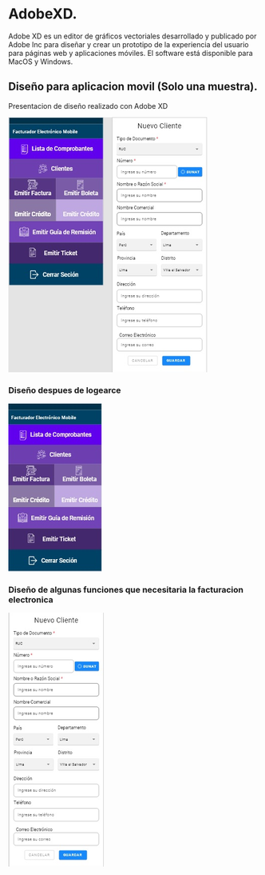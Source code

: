 # AdobeXD.
Adobe XD es un editor de gráficos vectoriales desarrollado y publicado por Adobe Inc para diseñar y crear un prototipo de la experiencia del usuario para páginas web y aplicaciones móviles. El software está disponible para MacOS y Windows.

## Diseño para aplicacion movil (Solo una muestra).
Presentacion de diseño realizado con Adobe XD

![alt text](img/img.png "Presentacion de las caratulas")

### Diseño despues de logearce

![alt text](img/inicio.png "Inicio de la aplicacion")

### Diseño de algunas funciones que necesitaria la facturacion electronica

![alt text](img/crudcliente.png "Funciones que realizaria el usuario")
